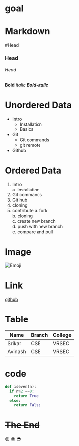 # goal   
# Markdown
#Head
### Head
###### Head
**Bold**
*italic*
***Bold-italic***
# **Unordered Data**
- Intro
   * Installation
   * Basics 
- Git   
   * Git commands   
   * git remote   
- Github
# **Ordered Data**
1. Intro   
  a. Installation
2. Git commands
3. Git hub
4. cloning
5. contribute
  a. fork   
  b. cloning   
  c. create new branch   
  d. push with new branch   
  e. compare and pull    
# **Image**
![Emoji](https://www.google.com/imgres?imgurl=https%3A%2F%2Fwww.howtogeek.com%2Fwp-content%2Fuploads%2F2020%2F05%2Femoji_hero_1.png&imgrefurl=https%3A%2F%2Fwww.howtogeek.com%2F684025%2Fhow-to-type-emoji-on-your-mac-with-a-keyboard-shortcut%2F&tbnid=JpQbym6kZBk24M&vet=12ahUKEwic49julfPuAhWAxXMBHbx5D8gQMyhgegUIARC9AQ..i&docid=9kCymNBamDINsM&w=650&h=300&q=emoji&ved=2ahUKEwic49julfPuAhWAxXMBHbx5D8gQMyhgegUIARC9AQ)

# **Link**
[github](https://github.com/)

# **Table**      
|Name|Branch|College|   
|----|------|-------|   
|Srikar|CSE|VRSEC|   
|Avinash|CSE|VRSEC|   

# **code**
```python
def iseven(n):
  if n%2 ==0:
    return True
  else:
    return False
```
# ~~The End~~
:tired_face: :stuck_out_tongue_winking_eye: :sunglasses: 
